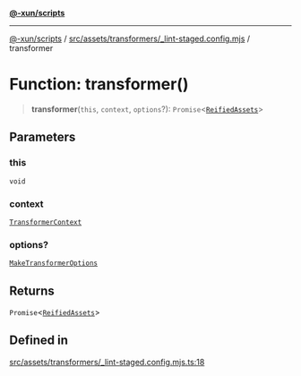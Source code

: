 [**@-xun/scripts**](../../../../../README.md)

***

[@-xun/scripts](../../../../../README.md) / [src/assets/transformers/\_lint-staged.config.mjs](../README.md) / transformer

# Function: transformer()

> **transformer**(`this`, `context`, `options`?): `Promise`\<[`ReifiedAssets`](../../../type-aliases/ReifiedAssets.md)\>

## Parameters

### this

`void`

### context

[`TransformerContext`](../../../type-aliases/TransformerContext.md)

### options?

[`MakeTransformerOptions`](../../../type-aliases/MakeTransformerOptions.md)

## Returns

`Promise`\<[`ReifiedAssets`](../../../type-aliases/ReifiedAssets.md)\>

## Defined in

[src/assets/transformers/\_lint-staged.config.mjs.ts:18](https://github.com/Xunnamius/xscripts/blob/f7b55e778c8646134a23d934fd2791d564a72b57/src/assets/transformers/_lint-staged.config.mjs.ts#L18)
